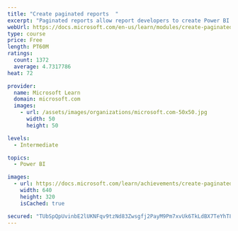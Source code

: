 ```yaml
---
title: "Create paginated reports  "
excerpt: "Paginated reports allow report developers to create Power BI artifacts that have tightly controlled rendering requirements. Paginated reports are ideal for creating sales invoices, receipts, purchase orders, and tabular data. This module will teach you how to create reports, add parameters, and work with tables and charts in paginated reports."
webUrl: https://docs.microsoft.com/en-us/learn/modules/create-paginated-reports-power-bi/
type: course
price: Free
length: PT60M
ratings:
  count: 1372
  average: 4.7317786
heat: 72

provider:
  name: Microsoft Learn
  domain: microsoft.com
  images:
    - url: /assets/images/organizations/microsoft.com-50x50.jpg
      width: 50
      height: 50

levels:
  - Intermediate

topics:
  - Power BI

images:
  - url: https://docs.microsoft.com/learn/achievements/create-paginated-reports-power-bi-social.png
    width: 640
    height: 320
    isCached: true

secured: "TUbSpQpUvinbE2lUKNFqv9tzNd83Zwsgfj2PayM9Pm7xvUk6TkLdBX7TeYhT8NAnXAc8rLFYAteY8J2cWTtLKikDjpnhrU2mWWz5xK2PrJ6ICO2DIQPcC/E8E10a9S8ur7TYHLYz0fIPJXLzwEjwG2v3MZMobggEqdlUR5ztYWBLcEXGkw/yJ/f1r5ams2FJhQs3vIlSOPUHhFRd5JBtzcpGpdVIPQVgRTGWxCHe0Cpx0ZV21NAz2Vx7AIcymZyDrlsMYECpwh1jYTnEEB3Wv73cCRCc5IQKfWmCl5x7a4gjm4XpHCSTRTa8un3lbvUAx1XQJJ8c1MEEH0OfcurxAgJLuTML/MBzEJJC9pjh/HHcu82ZRPnkbOOpmhTdOi/Tyc/HRql44q3BivCYODjnV36rpfRXEajEjdel9HUme7U=;lnUeOb17We7+Kce2j3K/SQ=="
---
```


